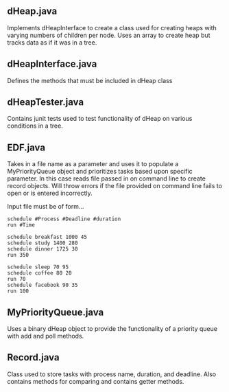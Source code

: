 ## dHeap.java
Implements dHeapInterface to create a class used for creating heaps with varying numbers of children per node. Uses an array to create heap but tracks data as if it was in a tree.

## dHeapInterface.java
Defines the methods that must be included in dHeap class

## dHeapTester.java
Contains junit tests used to test functionality of dHeap on various conditions in a tree.

## EDF.java
Takes in a file name as a parameter and uses it to populate a MyPriorityQueue object and prioritizes tasks based upon specific parameter. In this case reads file passed in on command line to create record objects. Will throw errors if the file provided on command line fails to open or is entered incorrectly. 

Input file must be of form...
```
schedule #Process #Deadline #duration
run #Time

schedule breakfast 1000 45
schedule study 1400 280
schedule dinner 1725 30
run 350 

schedule sleep 70 95
schedule coffee 80 20
run 70
schedule facebook 90 35
run 100
```

## MyPriorityQueue.java
Uses a binary dHeap object to provide the functionality of a priority queue with add and poll methods.

## Record.java
Class used to store tasks with process name, duration, and deadline. Also contains methods for comparing and contains getter methods.
